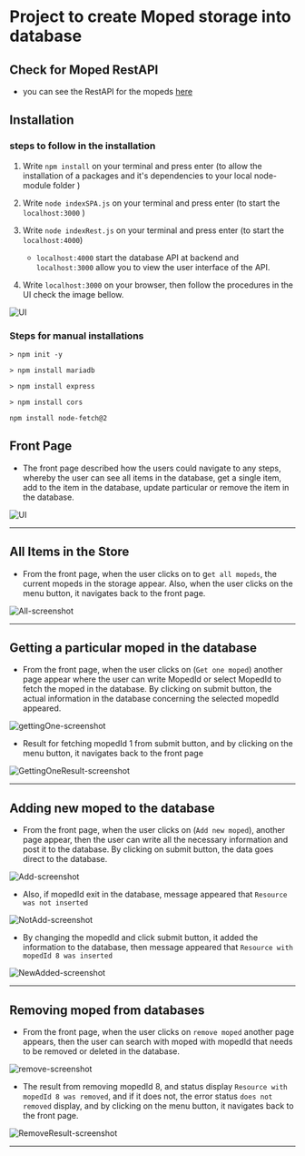 # Project to create Moped storage into database

## Check for Moped RestAPI 
- you can see the RestAPI for the mopeds [here](/RestAPI.md)

## Installation 

### steps to follow in the installation

1. Write `npm install` on your terminal and press enter (to allow the installation of a packages and it's dependencies to your local node-module folder )
2. Write `node indexSPA.js` on your terminal and press enter (to start the `localhost:3000` )
3. Write `node indexRest.js` on your terminal and press enter (to start the `localhost:4000`)

    - `localhost:4000` start the database API at backend and  `localhost:3000` allow you to view the user interface of the API.
4. Write `localhost:3000` on your browser, then follow the procedures in the UI check the image bellow.

![UI](/img/Front.png)


### Steps for manual installations 

```shell 
> npm init -y 
```
```shell 
> npm install mariadb
```
```shell 
> npm install express
```
```shell 
> npm install cors
```
```shell
npm install node-fetch@2
```

## Front Page

- The front page described how the users could navigate to any steps, whereby the user can see all items in the database, get a single item, add to the item in the database, update particular or remove the item in the database.

![UI](/img/Front.png)

---
## All Items in the Store

- From the front page, when the user clicks on to g`et all mopeds`, the current mopeds in the storage appear. Also, when the user clicks on the menu button, it navigates back to the front page.

![All-screenshot](/img/All.png)

---
## Getting a particular moped in the database

- From the front page, when the user clicks on (`Get one moped`) another page appear where the user can write MopedId or select MopedId to fetch the moped in the database. By clicking on submit button, the actual information in the database concerning the selected mopedId appeared. 

![gettingOne-screenshot](/img/GettingOne.png)

- Result for fetching mopedId 1 from submit button, and by clicking on the menu button, it navigates back to the front page

![GettingOneResult-screenshot](/img/GettingOneResult.png)

---

## Adding new moped to the database

- From the front page, when the user clicks on (`Add new moped`), another page appear, then the user can write all the necessary information and post it to the database. By clicking on submit button, the data goes direct to the database. 

![Add-screenshot](/img/Add.png)

- Also, if mopedId exit in the database, message appeared that `Resource was not inserted `

![NotAdd-screenshot](/img/NotAdd.png)

- By changing the mopedId and click submit button, it added the information to the database, then message appeared that 
`Resource with mopedId 8 was inserted`

![NewAdded-screenshot](/img/NewAdded.png)

---


## Removing moped from databases

- From the front page, when the user clicks on `remove moped`  another page appears, then the user can search with moped with mopedId that needs to be removed or deleted in the database.

![remove-screenshot](/img/Remove.png)

- The result from removing mopedId 8, and status display `Resource with mopedId 8 was removed`, and if it does not, the error status `does not removed` display, and by clicking on the menu button, it navigates back to the front page. 

![RemoveResult-screenshot](/img/RemoveResult.png)

---